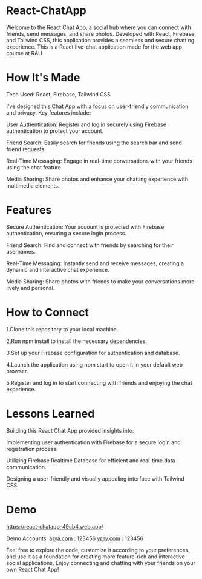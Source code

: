 # React-ChatApp

Welcome to the React Chat App, a social hub where you can connect with friends, send messages, and share photos. Developed with React, Firebase, and Tailwind CSS, this application provides a seamless and secure chatting experience.
This is a React live-chat application made for the web app course at RAU

# How It's Made

Tech Used: React, Firebase, Tailwind CSS

I've designed this Chat App with a focus on user-friendly communication and privacy. Key features include:

User Authentication: Register and log in securely using Firebase authentication to protect your account.

Friend Search: Easily search for friends using the search bar and send friend requests.

Real-Time Messaging: Engage in real-time conversations with your friends using the chat feature.

Media Sharing: Share photos and enhance your chatting experience with multimedia elements.

# Features

Secure Authentication: Your account is protected with Firebase authentication, ensuring a secure login process.

Friend Search: Find and connect with friends by searching for their usernames.

Real-Time Messaging: Instantly send and receive messages, creating a dynamic and interactive chat experience.

Media Sharing: Share photos with friends to make your conversations more lively and personal.

# How to Connect

1.Clone this repository to your local machine.

2.Run npm install to install the necessary dependencies.

3.Set up your Firebase configuration for authentication and database.

4.Launch the application using npm start to open it in your default web browser.

5.Register and log in to start connecting with friends and enjoying the chat experience.

# Lessons Learned
Building this React Chat App provided insights into:

Implementing user authentication with Firebase for a secure login and registration process.

Utilizing Firebase Realtime Database for efficient and real-time data communication.

Designing a user-friendly and visually appealing interface with Tailwind CSS.

# Demo 

https://react-chatapp-49cb4.web.app/

Demo Accounts:
a@a.com : 123456
y@y.com : 123456



Feel free to explore the code, customize it according to your preferences, and use it as a foundation for creating more feature-rich and interactive social applications. Enjoy connecting and chatting with your friends on your own React Chat App!
